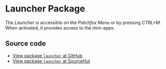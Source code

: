 # Launcher Package

The _Launcher_ is accessible on the _Patchfox Menu_ or by pressing _CTRL+M_. When activated, it provides access to the mini-apps.

## Source code
* [View package `launcher` at GitHub](https://github.com/soapdog/patchfox/blob/master/src/packages/launcher) 
* [View package `launcher` at SourceHut](https://git.sr.ht/~soapdog/patchfox/tree/master/item/src/packages/launcher)
